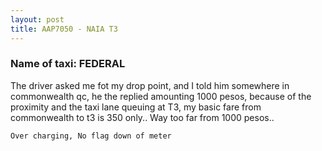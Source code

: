 ```yaml
---
layout: post
title: AAP7050 - NAIA T3
---
```


### Name of taxi: FEDERAL

The driver asked me fot my drop point, and I told him somewhere in commonwealth qc, he the replied amounting 1000 pesos, because of the proximity and the taxi lane queuing at T3, my basic fare from commonwealth to t3 is 350 only.. Way too far from 1000 pesos..

```Over charging, No flag down of meter```

